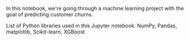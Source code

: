 In this notebook, we're going through a machine learning project with the goal of predicting customer churns.

List of Python libraries used in this Jupyter notebook: NumPy, Pandas, matplotlib, Scikit-learn, XGBoost
